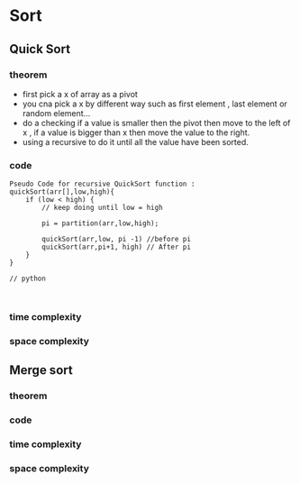 # Sort 

## Quick Sort 
### theorem
 - first pick a x of array as a pivot 
 - you cna pick a x by different way such as first element , last element or random element...
 - do a checking if a value is smaller then the pivot then move to the left of x , if a value is bigger than x then move the value to the right.
 - using a recursive to do it until all the value have been sorted.
### code 
```
Pseudo Code for recursive QuickSort function :
quickSort(arr[],low,high){
    if (low < high) { 
        // keep doing until low = high
        
        pi = partition(arr,low,high); 

        quickSort(arr,low, pi -1) //before pi 
        quickSort(arr,pi+1, high) // After pi
    } 
}

// python 



```
### time complexity
### space complexity  

## Merge sort 
### theorem
### code 
### time complexity
### space complexity  